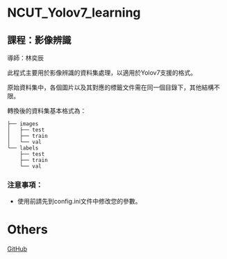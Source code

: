 # NCUT_Yolov7_learning

## 課程：影像辨識

導師：林奕辰

此程式主要用於影像辨識的資料集處理，以適用於Yolov7支援的格式。

原始資料集中，各個圖片以及其對應的標籤文件需在同一個目錄下，其他結構不限。

轉換後的資料集基本格式為：

```
├── images
│   ├── test
│   ├── train
│   └── val
└── labels
    ├── test
    ├── train
    └── val
```

### 注意事項：

- 使用前請先到config.ini文件中修改您的參數。

# Others

[GitHub](https://github.com/Mumao0526/NCUT_Yolov7_learning.git)
